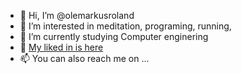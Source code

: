 - 👋 Hi, I’m @olemarkusroland
- 👀 I’m interested in meditation, programing, running,
- 🌱 I’m currently studying Computer enginering
- 📘 [My liked in is here](https://www.linkedin.com/in/ole-markus-k-6a7713128/)
- 📫 You can also reach me on ...

